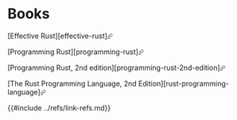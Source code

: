 # Books

[Effective Rust][effective-rust]⮳

[Programming Rust][programming-rust]⮳

[Programming Rust, 2nd edition][programming-rust-2nd-edition]⮳

[The Rust Programming Language, 2nd Edition][rust-programming-language]⮳

{{#include ../refs/link-refs.md}}
